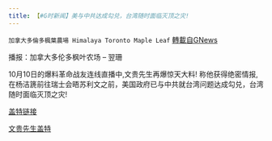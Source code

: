 ```yaml
---
title: 【#G时新闻】美与中共达成勾兑，台湾随时面临灭顶之灾!
---
```

`加拿大多倫多楓葉農場 Himalaya Toronto Maple Leaf` [轉載自GNews](https://gnews.org/zh-hans/1588797/)

播报：加拿大多伦多枫叶农场 – 翌珊

10月10日的爆料革命战友连线直播中,文贵先生再爆惊天大料! 称他获得绝密情报, 在杨洁篪前往瑞士会晤苏利文之前，美国政府已与中共就台湾问题达成勾兑，台湾随时面临灭顶之灾!

[盖特链接](https://gettr.com/post/pdvpi7668f)

[文贵先生盖特](https://gettr.com/post/pdrwt3d7e9)
